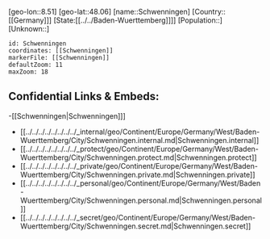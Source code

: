 ﻿---
location: [48.06,8.51]
mapzoom: [7,12] 
mapmarker: city 
type: City
tags:
- geo/City


SpocWebEntityId: 34112
isDeleted: false
confidential: public

---
[geo-lon::8.51]
[geo-lat::48.06]
[name::Schwenningen]
[Country::[[Germany]]]
[State:[[../../Baden-Wuerttemberg]]]]
[Population::]
[Unknown::]


```leaflet
id: Schwenningen
coordinates: [[Schwenningen]]
markerFile: [[Schwenningen]]
defaultZoom: 11 
maxZoom: 18
```


## Confidential Links & Embeds: 
-[[Schwenningen|Schwenningen]]] 
- [[../../../../../../../../_internal/geo/Continent/Europe/Germany/West/Baden-Wuerttemberg/City/Schwenningen.internal.md|Schwenningen.internal]] 
- [[../../../../../../../../_protect/geo/Continent/Europe/Germany/West/Baden-Wuerttemberg/City/Schwenningen.protect.md|Schwenningen.protect]] 
- [[../../../../../../../../_private/geo/Continent/Europe/Germany/West/Baden-Wuerttemberg/City/Schwenningen.private.md|Schwenningen.private]] 
- [[../../../../../../../../_personal/geo/Continent/Europe/Germany/West/Baden-Wuerttemberg/City/Schwenningen.personal.md|Schwenningen.personal]] 
- [[../../../../../../../../_secret/geo/Continent/Europe/Germany/West/Baden-Wuerttemberg/City/Schwenningen.secret.md|Schwenningen.secret]] 
